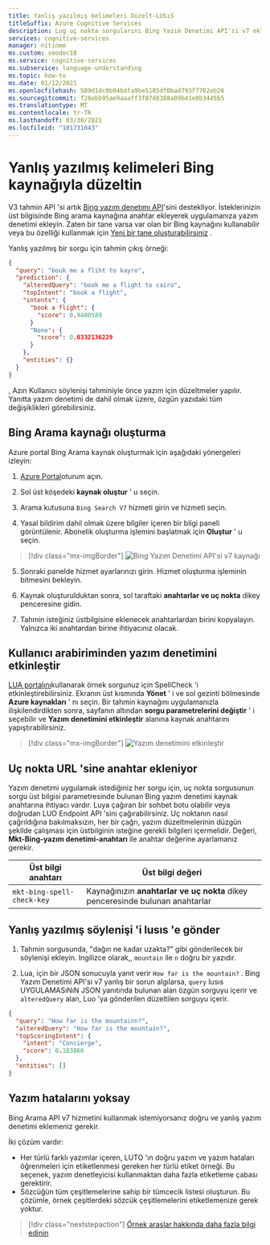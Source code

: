 ```yaml
---
title: Yanlış yazılmış kelimeleri Düzelt-LUSıS
titleSuffix: Azure Cognitive Services
description: Lug uç nokta sorgularını Bing Yazım Denetimi API'si v7 ekleyerek, yazılanlara yanlış yazılan sözcükleri düzeltin.
services: cognitive-services
manager: nitinme
ms.custom: seodec18
ms.service: cognitive-services
ms.subservice: language-understanding
ms.topic: how-to
ms.date: 01/12/2021
ms.openlocfilehash: 509d1dc0b94bdfa9be5185df0bad793f7702eb26
ms.sourcegitcommit: f28ebb95ae9aaaff3f87d8388a09b41e0b3445b5
ms.translationtype: MT
ms.contentlocale: tr-TR
ms.lasthandoff: 03/30/2021
ms.locfileid: "101731043"
---
```

# <a name="correct-misspelled-words-with-bing-resource"></a>Yanlış yazılmış kelimeleri Bing kaynağıyla düzeltin

V3 tahmin API 'si artık [Bing yazım denetımı API](/bing/search-apis/bing-spell-check/overview)'sini destekliyor. İsteklerinizin üst bilgisinde Bing arama kaynağına anahtar ekleyerek uygulamanıza yazım denetimi ekleyin. Zaten bir tane varsa var olan bir Bing kaynağını kullanabilir veya bu özelliği kullanmak için [Yeni bir tane oluşturabilirsiniz](https://portal.azure.com/#create/Microsoft.BingSearch) . 

Yanlış yazılmış bir sorgu için tahmin çıkış örneği:

```json
{
  "query": "bouk me a fliht to kayro",
  "prediction": {
    "alteredQuery": "book me a flight to cairo",
    "topIntent": "book a flight",
    "intents": {
      "book a flight": {
        "score": 0.9480589
      }
      "None": {
        "score": 0.0332136229
      }
    },
    "entities": {}
  }
}
```

, Azın Kullanıcı söylenişi tahminiyle önce yazım için düzeltmeler yapılır. Yanıtta yazım denetimi de dahil olmak üzere, özgün yazıdaki tüm değişiklikleri görebilirsiniz.

## <a name="create-bing-search-resource"></a>Bing Arama kaynağı oluşturma

Azure portal Bing Arama kaynak oluşturmak için aşağıdaki yönergeleri izleyin:

1. [Azure Portal](https://portal.azure.com)oturum açın.

2. Sol üst köşedeki **kaynak oluştur** ' u seçin.

3. Arama kutusuna `Bing Search V7` hizmeti girin ve hizmeti seçin.

4. Yasal bildirim dahil olmak üzere bilgiler içeren bir bilgi paneli görüntülenir. Abonelik oluşturma işlemini başlatmak için **Oluştur** ' u seçin.

> [!div class="mx-imgBorder"]
> ![Bing Yazım Denetimi API'si v7 kaynağı](./media/luis-tutorial-bing-spellcheck/bing-search-resource-portal.png)

5. Sonraki panelde hizmet ayarlarınızı girin. Hizmet oluşturma işleminin bitmesini bekleyin.

6. Kaynak oluşturulduktan sonra, sol taraftaki **anahtarlar ve uç nokta** dikey penceresine gidin. 

7. Tahmin isteğiniz üstbilgisine eklenecek anahtarlardan birini kopyalayın. Yalnızca iki anahtardan birine ihtiyacınız olacak.

<!--
## Using the key in LUIS test panel
There are two places in LUIS to use the key. The first is in the [test panel](luis-interactive-test.md#view-bing-spell-check-corrections-in-test-panel). The key isn't saved into LUIS but instead is a session variable. You need to set the key every time you want the test panel to apply the Bing Spell Check API v7 service to the utterance. See [instructions](luis-interactive-test.md#view-bing-spell-check-corrections-in-test-panel) in the test panel for setting the key.
-->
## <a name="enable-spell-check-from-ui"></a>Kullanıcı arabiriminden yazım denetimini etkinleştir 
[LUA portalını](https://www.luis.ai)kullanarak örnek sorgunuz için SpellCheck 'i etkinleştirebilirsiniz. Ekranın üst kısmında **Yönet** ' i ve sol gezinti bölmesinde **Azure kaynakları** ' nı seçin. Bir tahmin kaynağını uygulamanızla ilişkilendirdikten sonra, sayfanın altından **sorgu parametrelerini değiştir** ' i seçebilir ve **Yazım denetimini etkinleştir** alanına kaynak anahtarını yapıştırabilirsiniz.
    
   > [!div class="mx-imgBorder"]
   > ![Yazım denetimini etkinleştir](./media/luis-tutorial-bing-spellcheck/spellcheck-query-params.png)


## <a name="adding-the-key-to-the-endpoint-url"></a>Uç nokta URL 'sine anahtar ekleniyor
Yazım denetimi uygulamak istediğiniz her sorgu için, uç nokta sorgusunun sorgu üst bilgisi parametresinde bulunan Bing yazım denetimi kaynak anahtarına ihtiyacı vardır. Luya çağıran bir sohbet botu olabilir veya doğrudan LUO Endpoint API 'sini çağırabilirsiniz. Uç noktanın nasıl çağrıldığına bakılmaksızın, her bir çağrı, yazım düzeltmelerinin düzgün şekilde çalışması için üstbilginin isteğine gerekli bilgileri içermelidir. Değeri, **Mkt-Bing-yazım denetimi-anahtarı** ile anahtar değerine ayarlamanız gerekir.

|Üst bilgi anahtarı|Üst bilgi değeri|
|--|--|
|`mkt-bing-spell-check-key`|Kaynağınızın **anahtarlar ve uç nokta** dikey penceresinde bulunan anahtarlar|

## <a name="send-misspelled-utterance-to-luis"></a>Yanlış yazılmış söylenişi 'i lusıs 'e gönder
1. Tahmin sorgusunda, "dağın ne kadar uzakta?" gibi gönderilecek bir söylenişi ekleyin. Ingilizce olarak,, `mountain` ile `n` doğru bir yazıdır.

2. Lua, için bir JSON sonucuyla yanıt verir `How far is the mountain?` . Bing Yazım Denetimi API'si v7 yanlış bir sorun algılarsa, `query` lusıs UYGULAMASıNıN JSON yanıtında bulunan alan özgün sorguyu içerir ve `alteredQuery` alan, Luo 'ya gönderilen düzeltilen sorguyu içerir.

```json
{
  "query": "How far is the mountainn?",
  "alteredQuery": "How far is the mountain?",
  "topScoringIntent": {
    "intent": "Concierge",
    "score": 0.183866
  },
  "entities": []
}
```

## <a name="ignore-spelling-mistakes"></a>Yazım hatalarını yoksay

Bing Arama API v7 hizmetini kullanmak istemiyorsanız doğru ve yanlış yazım denetimi eklemeniz gerekir.

İki çözüm vardır:

* Her türlü farklı yazımlar içeren, LUTO 'ın doğru yazım ve yazım hataları öğrenmeleri için etiketlenmesi gereken her türlü etiket örneği. Bu seçenek, yazım denetleyicisi kullanmaktan daha fazla etiketleme çabası gerektirir.
* Sözcüğün tüm çeşitlemelerine sahip bir tümcecik listesi oluşturun. Bu çözümle, örnek çeşitlerdeki sözcük çeşitlemelerini etiketlemenize gerek yoktur.


> [!div class="nextstepaction"]
> [Örnek araslar hakkında daha fazla bilgi edinin](./luis-how-to-add-entities.md)
